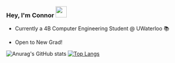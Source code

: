 ### Hey, I'm Connor <img src="https://raw.githubusercontent.com/MartinHeinz/MartinHeinz/master/wave.gif" width="30px">

- Currently a 4B Computer Engineering Student @ UWaterloo 📚
 
- Open to New Grad!

![Anurag's GitHub stats](https://github-readme-stats.vercel.app/api?username=connor-bechthold&show_icons=true)
[![Top Langs](https://github-readme-stats.vercel.app/api/top-langs/?username=connor-bechthold&layout=compact)](https://github.com/anuraghazra/github-readme-stats)
